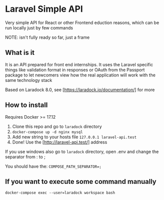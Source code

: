 # Laravel Simple API
Very simple API for React or other Frontend eduction reasons, which can be run locally just by few commands

NOTE: isn't fully ready so far, just a frame

## What is it

It is an API prepared for front end internships. It uses the Laravel specific things like validation format in responses or OAuth from the Passport package to let newcomers view how the real application will work with the same technology stack

Based on Laradock 8.0, see [https://laradock.io/documentation/] for more

## How to install

Requires Docker >= 17.12

1. Clone this repo and go to `laradock` directory
2. `docker-compose up -d nginx mysql`
3. Add new string to your hosts file `127.0.0.1 laravel-api.test`
4. Done! Use the [http://laravel-api.test/] address

If you use windows also go to `laradock` directory, open .env and change the separator from : to ;

You should have the: `COMPOSE_PATH_SEPARATOR=;`

## If you want to execute some command manually

`docker-compose exec --user=laradock workspace bash`